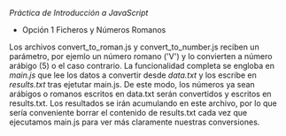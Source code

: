 *Práctica de Introducción a JavaScript*
  - Opción 1 Ficheros y Números Romanos

  Los archivos convert_to_roman.js y convert_to_number.js reciben un parámetro, por ejemlo
  un número romano ('V') y lo convierten a número arábigo (5) o el caso contrario.
  La funcionalidad completa se engloba en *main.js* que lee los datos a convertir desde *data.txt*
  y los escribe en *results.txt* tras ejetutar main.js. De este modo, los números ya sean arábigos o romanos
  escritos en data.txt serán convertidos y escritos en results.txt. Los resultados se irán acumulando en este
  archivo, por lo que sería conveniente borrar el contenido de results.txt cada vez que ejecutamos main.js
  para ver más claramente nuestras conversiones.